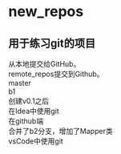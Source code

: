 # new_repos
## 用于练习git的项目
从本地提交给GitHub。  
remote_repos提交到Github。  
master  
b1  
创建v0.1之后  
在Idea中使用git  
在github端  
合并了b2分支，增加了Mapper类   
vsCode中使用git  

